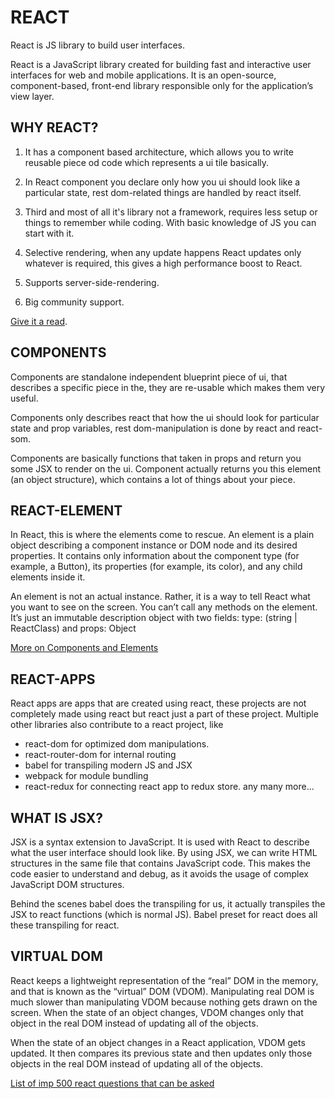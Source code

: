# REACT

React is JS library to build user interfaces.

React is a JavaScript library created for building fast and interactive user interfaces for web and mobile applications. It is an open-source, component-based, front-end library responsible only for the application’s view layer.

## WHY REACT?

1. It has a component based architecture, which allows you to write reusable piece od code which represents a ui tile basically.

2. In React component you declare only how you ui should look like a particular state, rest dom-related things are handled by react itself.

3. Third and most of all it's library not a framework, requires less setup or things to remember while coding. With basic knowledge of JS you can start with it.

4. Selective rendering, when any update happens React updates only whatever is required, this gives a high performance boost to React.

5. Supports server-side-rendering.

6. Big community support.

[Give it a read]("https://www.simplilearn.com/tutorials/reactjs-tutorial/what-is-reactjs").

## COMPONENTS

Components are standalone independent blueprint piece of ui, that describes a specific piece in the, they are re-usable which makes them very useful.

Components only describes react that how the ui should look for particular state and prop variables, rest dom-manipulation is done by react and react-som.

Components are basically functions that taken in props and return you some JSX to render on the ui. Component actually returns you this element (an object structure), which contains a lot of things about your piece.

## REACT-ELEMENT

In React, this is where the elements come to rescue. An element is a plain object describing a component instance or DOM node and its desired properties. It contains only information about the component type (for example, a Button), its properties (for example, its color), and any child elements inside it.

An element is not an actual instance. Rather, it is a way to tell React what you want to see on the screen. You can’t call any methods on the element. It’s just an immutable description object with two fields: type: (string | ReactClass) and props: Object

[More on Components and Elements]("https://reactjs.org/blog/2015/12/18/react-components-elements-and-instances.html")

## REACT-APPS

React apps are apps that are created using react, these projects are not completely made using react but react just a part of these project. Multiple other libraries also contribute to a react project, like

- react-dom for optimized dom manipulations.
- react-router-dom for internal routing
- babel for transpiling modern JS and JSX
- webpack for module bundling
- react-redux for connecting react app to redux store. any many more...

## WHAT IS JSX?

JSX is a syntax extension to JavaScript. It is used with React to describe what the user interface should look like. By using JSX, we can write HTML structures in the same file that contains JavaScript code. This makes the code easier to understand and debug, as it avoids the usage of complex JavaScript DOM structures.

Behind the scenes babel does the transpiling for us, it actually transpiles the JSX to react functions (which is normal JS). Babel preset for react does all these transpiling for react.

## VIRTUAL DOM

React keeps a lightweight representation of the “real” DOM in the memory, and that is known as the “virtual” DOM (VDOM). Manipulating real DOM is much slower than manipulating VDOM because nothing gets drawn on the screen. When the state of an object changes, VDOM changes only that object in the real DOM instead of updating all of the objects.

When the state of an object changes in a React application, VDOM gets updated. It then compares its previous state and then updates only those objects in the real DOM instead of updating all of the objects.

[List of imp 500 react questions that can be asked]("https://github.com/sudheerj/reactjs-interview-questions")
